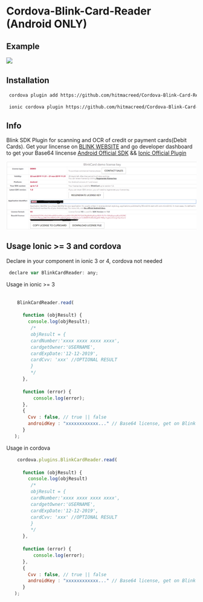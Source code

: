 # Cordova-Blink-Card-Reader (Android ONLY)

## Example
<img src="https://github.com/hitmacreed/Cordova-Blink-Card-Reader/blob/master/art/blink-card-fast.gif" width="400">

## Installation

```sh
 cordova plugin add https://github.com/hitmacreed/Cordova-Blink-Card-Reader.git 
```

```sh
 ionic cordova plugin https://github.com/hitmacreed/Cordova-Blink-Card-Reader.git
```

## Info
Blink SDK Plugin for scanning and OCR of credit or payment cards(Debit Cards).
Get your lincense on [BLINK WEBSITE](https://microblink.com) and go developer dashboard to get your Base64 lincense
[Android Official SDK](https://github.com/blinkcard/blinkcard-android) && [Ionic Official Plugin](https://ionicframework.com/docs/native/blinkid)

<img src="https://github.com/hitmacreed/Cordova-Blink-Card-Reader/blob/master/art/pic1.png?raw=true" width="800">

## Usage Ionic >= 3 and cordova

 Declare in your component in ionic 3 or 4, cordova not needed
```javascript
 declare var BlinkCardReader: any;
```

 Usage in ionic >= 3
```javascript

    BlinkCardReader.read(
      
      function (objResult) {
        console.log(objResult);
         /*
         objResult = {
         cardNumber:'xxxx xxxx xxxx xxxx',   
         cardgetOwner:'USERNAME', 
         cardExpDate:'12-12-2019',
         cardCvv: 'xxx' //OPTIONAL RESULT 
         }
         */
      },

      function (error) {
          console.log(error);
      },
      {
        Cvv : false, // true || false
    	androidKey : "xxxxxxxxxxxx..." // Base64 license, get on Blink Developer DashBoard
      }
   );
```

 Usage in cordova
```javascript
    cordova.plugins.BlinkCardReader.read(
      
      function (objResult) {
        console.log(objResult)
         /*
         objResult = {
         cardNumber:'xxxx xxxx xxxx xxxx',   
         cardgetOwner:'USERNAME', 
         cardExpDate:'12-12-2019',
         cardCvv: 'xxx' //OPTIONAL RESULT 
         }
         */
      },

      function (error) {
          console.log(error);
      },
      {
        Cvv : false, // true || false
    	androidKey : "xxxxxxxxxxxx..." // Base64 license, get on Blink Developer DashBoard
      }
   );
```
